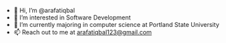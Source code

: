 - 👋 Hi, I’m @arafatiqbal
- 👀 I’m interested in Software Development
- 🌱 I’m currently majoring in computer science at Portland State University
- 📫 Reach out to me at arafatiqbal123@gmail.com

<!---
arafatiqbal/arafatiqbal is a ✨ special ✨ repository because its `README.md` (this file) appears on your GitHub profile.
You can click the Preview link to take a look at your changes.
--->

